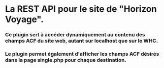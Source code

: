 # La REST API pour le site de "Horizon Voyage". 
### Ce plugin sert à accéder dynamiquement au contenu des champs ACF du site web, autant sur localhost que sur le WHC.
### Le plugin permet également d'afficher les champs ACF désirés dans la page single.php pour chaque destination.
